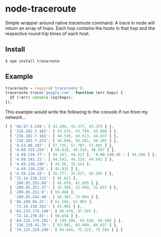 node-traceroute
===============

Simple wrapper around native traceroute command.  A trace in node will return an array of hops.  Each hop contains the hosts in that hop and the respective round trip times of each host.

Install
-------

```
$ npm install traceroute
```

Example
-------
```javascript
traceroute = require('traceroute');
traceroute.trace('google.com', function (err,hops) {
  if (!err) console.log(hops);
});
```

This example would write the following to the console if run from my network...

```javascript
[ { '66.97.5.249': [ 43.206, 43.377, 43.379 ] },
  { '216.182.7.102': [ 43.575, 43.799, 43.808 ] },
  { '216.182.7.165': [ 44.538, 44.613, 44.837 ] },
  { '216.182.7.253': [ 44.846, 56.281, 56.303 ] },
  { '4.53.88.197': [ 57.735, 57.707, 57.891 ] },
  { '4.69.155.254': [ 58.618, 48.514, 48.567 ] },
  { '4.69.134.77': [ 34.167, 44.317 ], '4.69.148.45': [ 44.366 ] },
  { '4.69.141.22': [ 44.542, 44.316, 44.642 ] },
  { '4.69.138.196': [ 44.56, 35.554 ],
    '4.69.138.228': [ 45.035 ] },
  { '4.59.128.18': [ 35.777, 35.827, 45.305 ] },
  { '72.14.238.232': [ 45.621 ],
    '209.85.255.68': [ 45.079, 42.695 ] },
  { '209.85.251.37': [ 32.588, 32.569, 32.657 ] },
  { '209.85.251.9': [ 59.068 ],
    '209.85.254.48': [ 60.287, 75.094 ] },
  { '66.249.94.22': [ 61.565, 62.063 ],
    '72.14.238.242': [ 63.001 ] },
  { '64.233.174.140': [ 96.476, 97.585 ],
    '72.14.239.83': [ 98.656 ] },
  { '64.233.174.191': [ 149.286, 93.528, 94.405 ] },
  { '216.239.43.76': [ 83.901, 85.089, 84.837 ] },
  { '74.125.224.240': [ 84.645, 75.322, 75.585 ] } ]
```
